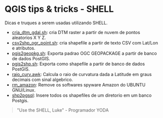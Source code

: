 # QGIS tips & tricks - SHELL
Dicas e truques a serem usadas utilizando SHELL.

* [cria_dtm_gdal.sh](https://github.com/kylefelipe/qgis-tips-tricks/blob/master/shell/cria_dtm_gdal.sh): cria DTM raster a partir de nuvem de pontos aleatorios X Y Z.
* [csv2shp_ogr_point.sh](https://github.com/kylefelipe/qgis-tips-tricks/blob/master/shell/csv2shp_ogr_point.sh): cria shapefile a partir de texto CSV com Lat/Lon e atributos.
* [pgis2geopkg.sh](https://github.com/kylefelipe/qgis-tips-tricks/blob/master/shell/pgis2geopkg.sh): Exporta padrao OGC GEOPACKAGE a partir de banco de dados PostGIS.
* [pgis2shp.sh](https://github.com/kylefelipe/qgis-tips-tricks/blob/master/shell/pgis2shp.sh): Exporta como shapefile a partir de banco de dados PostGIS.
* [raio_curv.awk](https://github.com/kylefelipe/qgis-tips-tricks/blob/master/shell/raio_curv.awk): Calcula o raio de curvatura dada a Latitude em graus decimais com sinal algebrico.
* [rm_amazon](https://github.com/kylefelipe/qgis-tips-tricks/blob/master/shell/rm_amazon.sh): Remove os softwares spyware Amazon do UBUNTU  GNU/Linux.
* [shp2pgsql](https://github.com/kylefelipe/qgis-tips-tricks/blob/master/shell/shp2pgsql.md): Insere todos os shapefiles de um diretorio em um banco Postgis.

> "Use the SHELL, Luke" - Programador YODA

